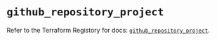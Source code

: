 # `github_repository_project`

Refer to the Terraform Registory for docs: [`github_repository_project`](https://registry.terraform.io/providers/integrations/github/5.32.0/docs/resources/repository_project).
